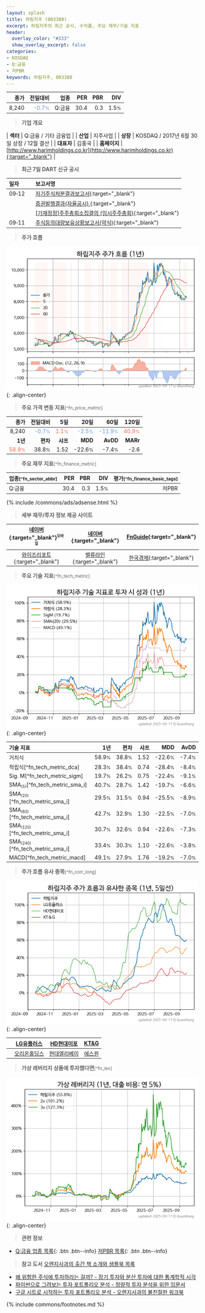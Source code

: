 ```yaml
---
layout: splash
title: 하림지주 (003380)
excerpt: 하림지주의 최근 공시, 수익률, 주요 재무/기술 지표
header:
  overlay_color: "#333"
  show_overlay_excerpt: false
categories:
- KOSDAQ
- Q:금융
- 저PBR
keywords: 하림지주, 003380
---
```


| **종가** | **전일대비** | **업종** | **PER** | **PBR** | **DIV** |
| -------: | -----------: | -------: | ------: | ------: | ------: |
| 8,240 | <span style="color: cornflowerblue">-0.7<small>%</small></span> | Q:금융 | 30.4 | 0.3 | 1.5<small>%</small> |

<!-- more -->


> **기업 개요**<a id="company"></a>

| <span style="white-space:nowrap;">**섹터**</span> | Q:금융 / 기타 금융업 |
| <span style="white-space:nowrap;">**산업**</span> | 지주사업 |
| <span style="white-space:nowrap;">**상장**</span> | KOSDAQ / 2017년 6월 30일 상장 / 12월 결산 |
| <span style="white-space:nowrap;">**대표자**</span> | 김홍국 |
| <span style="white-space:nowrap;">**홈페이지**</span> | [http://www.harimholdings.co.kr](http://www.harimholdings.co.kr){:target="_blank"} |


> **최근 7일 DART 신규 공시**<a id="dart"></a>

| **일자** |      | **보고서명** |
| :------- | :--- | :----------- |
| 09&#x2011;12 | | [자기주식처분결과보고서](https://dart.fss.or.kr/dsaf001/main.do?rcpNo=20250912000422){:target="_blank"} |
|  | | [증권발행결과(자율공시)              ](https://dart.fss.or.kr/dsaf001/main.do?rcpNo=20250912900492){:target="_blank"} |
|  | | [[기재정정]주주총회소집결의              (임시주주총회)](https://dart.fss.or.kr/dsaf001/main.do?rcpNo=20250912900467){:target="_blank"} |
| 09&#x2011;11 | | [주식등의대량보유상황보고서(약식)](https://dart.fss.or.kr/dsaf001/main.do?rcpNo=20250911000410){:target="_blank"} |


> **주가 흐름**<a id="price"></a>

![003380](/stock/images/003380.png){: .align-center}


> **주요 가격 변동 지표**<small>[^fn_price_metric]</small>

| **종가** | **전일대비** | **5일** | **20일** | **60일** | **120일** |
| -------: | -----------: | ------: | -------: | -------: | --------: |
| 8,240 | <span style="color: cornflowerblue">-0.7<small>%</small></span> | <span style="color: tomato">1.1<small>%</small></span> | <span style="color: cornflowerblue">-2.5<small>%</small></span> | <span style="color: cornflowerblue">-11.9<small>%</small></span> | <span style="color: tomato">40.9<small>%</small></span> |
| **1년** | **편차** | **샤프** | **MDD** | **AvDD** | **MARr** |
| <span style="color: tomato">58.9<small>%</small></span> | 38.8<small>%</small> | 1.52 | -22.6<small>%</small> | -7.4<small>%</small> | -2.6 |


> **주요 재무 지표**<small>[^fn_finance_metric]</small>

| **업종**<small>[^fn_sector_abbr]</small> | **PER** | **PBR** | **DIV** | **평가**<small>[^fn_finance_basic_tags]</small> |
| :--------------------------------------- | ------: | ------: | ------: | ----------------------------------------------: |
| Q:금융 | 30.4 | 0.3 | 1.5<small>%</small> | 저PBR |



{% include /commons/ads/adsense.html %}

> **세부 재무/투자 정보 제공 사이트**

| [네이버](https://m.stock.naver.com/domestic/stock/003380/finance/summary){:target="_blank"}<sup><small>모바일</small></sup> | [네이버](https://finance.naver.com/item/coinfo.naver?code=003380){:target="_blank"} | [FnGuide](https://comp.fnguide.com/SVO2/ASP/SVD_Invest.asp?gicode=A003380&MenuYn=Y){:target="_blank"} |
| :---: | :---: | :---: |
| [와이즈리포트](https://comp.wisereport.co.kr/company/c1040001.aspx?cmp_cd=003380){:target="_blank"} | [밸류라인](https://www.valueline.co.kr/finance/summary/003380){:target="_blank"} | [한국경제](https://markets.hankyung.com/stock/003380/financial-summary){:target="_blank"} |


> **주요 기술 지표**<small>[^fn_tech_metric]</small>


![003380](/stock/images/003380_tech.png){: .align-center}

| **기술 지표** | **1년** | **편차** | **샤프** | **MDD** | **AvDD** |
| :------------ | ------: | -----------: | -------: | ------: | -------: |
| 거치식 | 58.9<small>%</small> | 38.8<small>%</small> | 1.52 | -22.6<small>%</small> | -7.4<small>%</small> |
| 적립식[^fn_tech_metric_dca] | 28.3<small>%</small> | 38.4<small>%</small> | 0.74 | -28.4<small>%</small> | -8.4<small>%</small> |
| Sig. M[^fn_tech_metric_sigm] | 19.7<small>%</small> | 26.2<small>%</small> | 0.75 | -22.4<small>%</small> | -9.1<small>%</small> |
| SMA<small><sub>(5)</sub></small>[^fn_tech_metric_sma_i] | 40.7<small>%</small> | 28.7<small>%</small> | 1.42 | -19.7<small>%</small> | -6.6<small>%</small> |
| SMA<small><sub>(20)</sub></small>[^fn_tech_metric_sma_i] | 29.5<small>%</small> | 31.5<small>%</small> | 0.94 | -25.5<small>%</small> | -8.9<small>%</small> |
| SMA<small><sub>(60)</sub></small>[^fn_tech_metric_sma_i] | 42.7<small>%</small> | 32.9<small>%</small> | 1.30 | -22.5<small>%</small> | -7.0<small>%</small> |
| SMA<small><sub>(120)</sub></small>[^fn_tech_metric_sma_i] | 30.7<small>%</small> | 32.6<small>%</small> | 0.94 | -22.6<small>%</small> | -7.3<small>%</small> |
| SMA<small><sub>(240)</sub></small>[^fn_tech_metric_sma_i] | 33.4<small>%</small> | 30.3<small>%</small> | 1.10 | -22.6<small>%</small> | -3.8<small>%</small> |
| MACD[^fn_tech_metric_macd] | 49.1<small>%</small> | 27.9<small>%</small> | 1.76 | -19.2<small>%</small> | -7.0<small>%</small> |


> **주가 흐름 유사 종목**<a id="corr"></a><small>[^fn_corr_long]</small>

![003380](/stock/images/003380_corr.png){: .align-center}

|       | [LG유플러스](/032640/) | [HD현대미포](/010620/) | [KT&G](/033780/) |
| :---: | :------------------------------------: | :------------------------------------: | :------------------------------------: |
|       | [오리온홀딩스](/001800/) | [현대엘리베이](/017800/) | [에스원](/012750/) |


> **가상 레버리지 상품에 투자했다면**<a id="2x"></a><small>[^fn_lev]</small>

![003380](/stock/images/003380_2x.png){: .align-center}


> **관련 정보**

- [Q:금융 업종 목록](/stats/sector/kosdaq_업종_금융_종목/){: .btn .btn--info} [저PBR 목록](/fn/fn_low_pbr/){: .btn .btn--info}

> **참고 도서** [오렌지사과의 출간 책 소개와 샘플북 목록](https://kongdori.tistory.com/691)

- [왜 위험한 주식에 투자하라는 걸까? - 장기 투자와 분산 투자에 대한 통계학적 시각](https://kongdori.tistory.com/421)
- [파이썬으로 그려보는 투자 포트폴리오 분석  - 정량적 투자 분석을 위한 입문서](https://kongdori.tistory.com/643)
- [구글 시트로 시작하는 투자 포트폴리오 분석 - 오렌지사과의 불친절한 워크북](https://kongdori.tistory.com/449)


{% include commons/footnotes.md %}